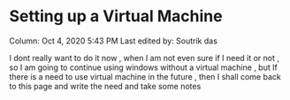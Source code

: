 # Setting up a Virtual Machine

Column: Oct 4, 2020 5:43 PM
Last edited by: Soutrik das

I dont really want to do it now , when I am not even sure if I need it or not , so I am going to continue using windows without a virtual machine , but If there is a need to use virtual machine in the future , then I shall come back to this page and write the need and take some notes